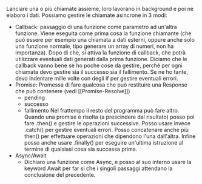 Lanciare una o più chiamate assieme, loro lavorano in background e poi ne elaboro i dati.
Possiamo gestire le chiamate asincrone in 3 modi:
- Callback: passaggio di una funzione come parametro ad un'altra funzione.
	Viene eseguita come prima cosa la funzione chiamante (che può essere per esempio una chiamata a dati esterni, oppure anche solo una funzione normale, tipo generare un array di numeri, non ha importanza). Dopo di che, si attiva la funzione di callback, che potrà utilizzare eventuali dati generati dalla prima funzione. 
	Diciamo che le callback vanno bene se ho poche cose da gestire, perché per ogni chiamata devo gestire sia il successo sia il fallimento. Se ne ho tante, devo indentare mille volte con degli if per gestire eventuali errori.
- Promise: Promessa di fare qualcosa che può restituire una Response che può contenere (vedi [[Promise-Resolve]])
	- pending
	- successo
	- fallimento
	Nel frattempo il resto del programma può fare altro.
	Quando una promise è risolta (a prescindere dal risultato) posso poi fare .then() e gestire le operazioni successive.
	Posso usare invece .catch() per gestire eventuali errori.
	Posso concatenare anche più then() per effettuare operazioni che dipendono l'una dall'altra. Infine posso anche usare .finally() per eseguire un'ultima istruzione al termine di qualsiasi cosa sia successa prima.
- Async/Await
	- Dichiaro una funzione come Async, e posso al suo interno usare la keyword Await per far si che i singoli passaggi attendano la conclusione del precedente.